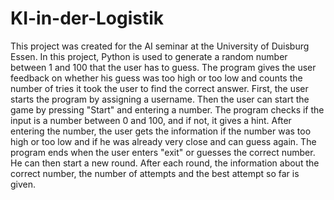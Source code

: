 # KI-in-der-Logistik
This project was created for the AI seminar at the University of Duisburg Essen. 
In this project, Python is used to generate a random number between 1 and 100 that the user has to guess. The program gives the user feedback on whether his guess was too high or too low and counts the number of tries it took the user to find the correct answer.
First, the user starts the program by assigning a username. Then the user can start the game by pressing "Start" and entering a number. The program checks if the input is a number between 0 and 100, and if not, it gives a hint. After entering the number, the user gets the information if the number was too high or too low and if he was already very close and can guess again. The program ends when the user enters "exit" or guesses the correct number. He can then start a new round. After each round, the information about the correct number, the number of attempts and the best attempt so far is given.
